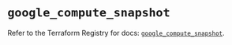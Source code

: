 # `google_compute_snapshot`

Refer to the Terraform Registry for docs: [`google_compute_snapshot`](https://registry.terraform.io/providers/hashicorp/google/5.43.0/docs/resources/compute_snapshot).
